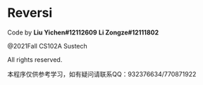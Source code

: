 # Reversi
Code by 
      **Liu Yichen#12112609**
      **Li Zongze#12111802**
              
   @2021Fall CS102A Sustech
   
All rights reserved.

本程序仅供参考学习，如有疑问请联系QQ：932376634/770871922

